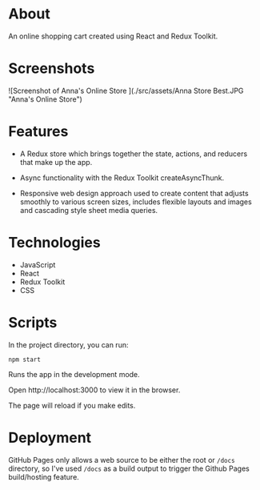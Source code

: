 # About

An online shopping cart created using React and Redux Toolkit. 


# Screenshots

![Screenshot of Anna's Online Store ](./src/assets/Anna Store Best.JPG "Anna's Online Store")

# Features

+ A Redux store which brings together the state, actions, and reducers that make up the app.

+ Async functionality with the Redux Toolkit createAsyncThunk.

+ Responsive web design approach used to create content that adjusts smoothly to various screen sizes, includes flexible layouts and images and cascading style sheet media queries.


# Technologies

+ JavaScript
+ React
+ Redux Toolkit
+ CSS

# Scripts

In the project directory, you can run:

`npm start`

Runs the app in the development mode.

Open http://localhost:3000 to view it in the browser.

The page will reload if you make edits.

# Deployment

GitHub Pages only allows a web source to be either the root or <code>/docs</code> directory, so I've used <code>/docs</code> as a build output to trigger the Github Pages build/hosting feature.
